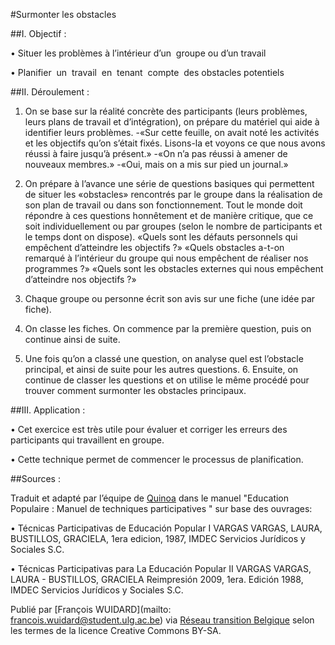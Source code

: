 #Surmonter les obstacles 

##I. Objectif :

• Situer les problèmes à l’intérieur d’un  groupe ou d’un travail

• Planifier  un  travail  en  tenant  compte  des obstacles potentiels

##II. Déroulement :

1. On se base sur la réalité concrète des participants (leurs problèmes, leurs plans de travail et d’intégration), on prépare du matériel qui aide à identifier leurs problèmes.
-«Sur cette feuille, on avait noté les activités et les objectifs qu’on s’était fixés. Lisons-la et voyons ce que nous avons réussi à faire jusqu’à présent.» -«On n’a pas réussi à amener de nouveaux membres.» -«Oui, mais on a mis sur pied un journal.»

2. On prépare à l’avance une série de questions basiques qui permettent de situer les «obstacles» rencontrés par le groupe dans la réalisation de son plan de travail ou dans son fonctionnement.
Tout le monde doit répondre à ces questions honnêtement et de manière critique, que ce soit individuellement ou par groupes (selon le nombre de participants et le temps dont on dispose).
«Quels sont les défauts personnels qui empêchent d’atteindre les objectifs ?» «Quels obstacles a-t-on remarqué à l’intérieur du groupe qui nous empêchent de réaliser nos programmes ?» «Quels sont les obstacles externes qui nous empêchent d’atteindre nos objectifs ?»

3. Chaque groupe ou personne écrit son avis sur une fiche (une idée par fiche).

4. On classe les fiches. On commence par la première question, puis on continue ainsi de suite.

5. Une fois qu’on a classé une question, on analyse quel est l’obstacle principal, et ainsi de suite pour les autres questions. 6. Ensuite, on continue de classer les questions et on utilise le même procédé pour trouver comment surmonter les obstacles principaux.

##III. Application :

• Cet exercice est très utile pour évaluer et corriger les erreurs des participants qui travaillent en groupe.

• Cette technique permet de commencer le processus de planification.

##Sources : 

Traduit et adapté par l’équipe de [Quinoa](http://www.quinoa.be/) dans le manuel "Education Populaire : Manuel de techniques participatives "  sur base des ouvrages:

• Técnicas Participativas de Educación Popular I VARGAS VARGAS, LAURA,  BUSTILLOS, GRACIELA, 1era edicion, 1987, IMDEC Servicios Jurídicos y Sociales S.C. 

• Técnicas Participativas para La Educación Popular II VARGAS VARGAS, LAURA - BUSTILLOS, GRACIELA Reimpresión 2009, 1era. Edición 1988, IMDEC Servicios Jurídicos y Sociales S.C.

Publié par [François WUIDARD](mailto: francois.wuidard@student.ulg.ac.be) via [Réseau transition Belgique]( http://www.reseautransition.be/) selon les termes de la licence Creative Commons BY-SA. 
